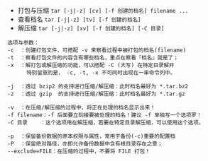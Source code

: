 
- 打包与压缩 `tar [-j|-z] [cv] [-f 创建的档名] filename ...`
- 查看档名 `tar [-j|-z] [tv] [-f 创建的档名]`
- 解压缩 `tar [-j|-z] [xv] [-f 创建的档名] [-C 目录]`

```
选项与参数：
-c  ：创建打包文件，可搭配 -v 来察看过程中被打包的档名(filename)
-t  ：察看打包文件的内容含有哪些档名，重点在察看『档名』就是了；
-x  ：解打包或解压缩的功能，可以搭配 -C (大写) 在特定目录解开
      特别留意的是， -c, -t, -x 不可同时出现在一串命令列中。
      
-j  ：透过 bzip2 的支持进行压缩/解压缩：此时档名最好为 *.tar.bz2
-z  ：透过 gzip  的支持进行压缩/解压缩：此时档名最好为 *.tar.gz

-v  ：在压缩/解压缩的过程中，将正在处理的档名显示出来！
-f filename：-f 后面要立刻接要被处理的档名！建议 -f 单独写一个选项罗！
-C 目录    ：这个选项用在解压缩，若要在特定目录解压缩，可以使用这个选项。

-p  ：保留备份数据的原本权限与属性，常用于备份(-c)重要的配置档
-P  ：保留绝对路径，亦即允许备份数据中含有根目录存在之意；
--exclude=FILE：在压缩的过程中，不要将 FILE 打包！
```
